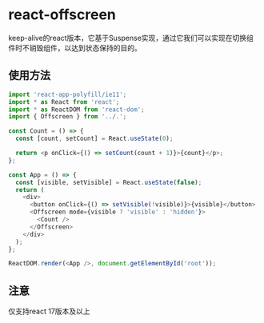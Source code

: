 # react-offscreen

keep-alive的react版本，它基于Suspense实现，通过它我们可以实现在切换组件时不销毁组件，以达到状态保持的目的。

## 使用方法

```typescript
import 'react-app-polyfill/ie11';
import * as React from 'react';
import * as ReactDOM from 'react-dom';
import { Offscreen } from '../.';

const Count = () => {
  const [count, setCount] = React.useState(0);

  return <p onClick={() => setCount(count + 1)}>{count}</p>;
};

const App = () => {
  const [visible, setVisible] = React.useState(false);
  return (
    <div>
      <button onClick={() => setVisible(!visible)}>{visible}</button>
      <Offscreen mode={visible ? 'visible' : 'hidden'}>
        <Count />
      </Offscreen>
    </div>
  );
};

ReactDOM.render(<App />, document.getElementById('root'));

```

## 注意
仅支持react 17版本及以上